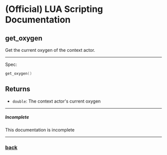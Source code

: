 
# (Official) LUA Scripting Documentation

## get_oxygen

Get the current oxygen of the context actor.

___

Spec:

```lua
get_oxygen()
```

## Returns

- `double`: The context actor's current oxygen

___

##### Incomplete

This documentation is incomplete

___

### [back](../getters)
